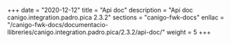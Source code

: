+++
date        = "2020-12-12"
title       = "Api doc"
description = "Api doc canigo.integration.padro.pica 2.3.2"
sections    = "canigo-fwk-docs"
enllac		= "/canigo-fwk-docs/documentacio-llibreries/canigo.integration.padro.pica/2.3.2/api-doc/"
weight		= 5
+++
